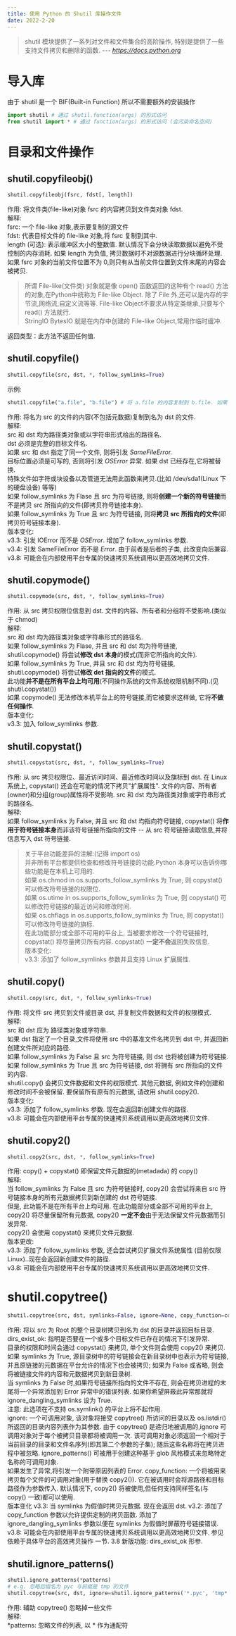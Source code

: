 ```yaml
---
title: 使用 Python 的 Shutil 库操作文件
date: 2022-2-20
---
```

> shutil 模块提供了一系列对文件和文件集合的高阶操作, 特别是提供了一些支持文件拷贝和删除的函数. 
> *--- https://docs.python.org*
<!--more-->
# 导入库
由于 shutil 是一个 BIF(Built-in Function) 所以不需要额外的安装操作
```python
import shutil # 通过 shutil.function(args) 的形式访问
from shutil import * # 通过 function(args) 的形式访问 (会污染命名空间)
```
# 目录和文件操作
## shutil.copyfileobj()
```python
shutil.copyfileobj(fsrc, fdst[, length])
```
作用: 将文件类(file-like)对象 fsrc 的内容拷贝到文件类对象 fdst.  
解释:  
fsrc: 一个 file-like 对象,表示要复制的源文件  
fdst: 代表目标文件的 file-like 对象,将 fsrc 复制到其中.  
length (可选): 表示缓冲区大小的整数值. 默认情况下会分块读取数据以避免不受控制的内存消耗. 如果 length 为负值, 拷贝数据时不对源数据进行分块循环处理. 如果 fsrc 对象的当前文件位置不为 0,则只有从当前文件位置到文件末尾的内容会被拷贝.  
> 所谓 File-like(文件类) 对象就是像 open() 函数返回的这种有个 read() 方法的对象,在Python中统称为 File-like Object. 除了 File 外,还可以是内存的字节流,网络流,自定义流等等. File-like Object不要求从特定类继承,只要写个 read() 方法就行.  
> StringIO BytesIO 就是在内存中创建的 File-like Object,常用作临时缓冲.  

返回类型：此方法不返回任何值.
## shutil.copyfile()
```python
shutil.copyfile(src, dst, *, follow_symlinks=True)
```
示例:
```python
shutil.copyfile("a.file", "b.file") # 将 a.file 的内容复制到 b.file. 如果 a.file 指向 c.file, 则 b.file 指向 c.file, 而非复制 c.file
```
作用: 将名为 src 的文件的内容(不包括元数据)复制到名为 dst 的文件.  
解释:  
src 和 dst 均为路径类对象或以字符串形式给出的路径名.  
dst 必须是完整的目标文件名.  
如果 src 和 dst 指定了同一个文件, 则将引发 *SameFileError.*  
目标位置必须是可写的, 否则将引发 *OSError* 异常. 如果 dst 已经存在,它将被替换.  
特殊文件如字符或块设备以及管道无法用此函数来拷贝.(比如 /dev/sda1(Linux 下的硬盘设备) 等等)  
如果 follow_symlinks 为 Flase 且 src 为符号链接, 则将**创建一个新的符号链接**而不是拷贝 src 所指向的文件(即拷贝符号链接本身).  
如果 follow_symlinks 为 True 且 src 为符号链接, 则将**拷贝 src 所指向的文件**(即拷贝符号链接本身).  
版本变化:  
v3.3: 引发 IOError 而不是 *OSError*. 增加了 follow_symlinks 参数.  
v3.4: 引发 SameFileError 而不是 *Error*. 由于前者是后者的子类, 此改变向后兼容.  
v3.8: 可能会在内部使用平台专属的快速拷贝系统调用以更高效地拷贝文件.  
## shutil.copymode()
```python
shutil.copymode(src, dst, *, follow_symlinks=True)
```
作用: 从 src 拷贝权限位信息到 dst. 文件的内容、所有者和分组将不受影响.(类似于 chmod)  
解释:  
src 和 dst 均为路径类对象或字符串形式的路径名.  
如果 follow_symlinks 为 Flase, 并且 src 和 dst 均为符号链接, shutil.copymode() 将尝试**修改 dst 本身**的模式(而非它所指向的文件).  
如果 follow_symlinks 为 True, 并且 src 和 dst 均为符号链接, shutil.copymode() 将尝试**修改 det 指向的文件**的模式.  
此功能**并不是在所有平台上均可用**(不同操作系统的文件系统权限机制不同).(见 shutil.copystat())  
如果 copymode() 无法修改本机平台上的符号链接,而它被要求这样做, 它将**不做任何操作**.  
版本变化:  
v3.3: 加入 follow_symlinks 参数.  
## shutil.copystat()
```python
shutil.copystat(src, dst, *, follow_symlinks=True)
```
作用: 从 src 拷贝权限位、最近访问时间、最近修改时间以及旗标到 dst. 在 Linux 系统上, copystat() 还会在可能的情况下拷贝"扩展属性". 文件的内容、所有者(owner)和分组(group)属性将不受影响. src 和 dst 均为路径类对象或字符串形式的路径名.  
解释:  
如果 follow_symlinks 为 False, 并且 src 和 dst 均指向符号链接, copystat() 将**作用于符号链接本身**而非该符号链接所指向的文件 -- 从 src 符号链接读取信息,并将信息写入 dst 符号链接.  
> 关于平台功能差异的注解:(记得 import os)  
> 并非所有平台都提供检查和修改符号链接的功能.Python 本身可以告诉你哪些功能是在本机上可用的.  
> 如果 os.chmod in os.supports_follow_symlinks 为 True, 则 copystat() 可以修改符号链接的权限位.  
> 如果 os.utime in os.supports_follow_symlinks 为 True, 则 copystat() 可以修改符号链接的最近访问和修改时间.  
> 如果 os.chflags in os.supports_follow_symlinks 为 True, 则 copystat() 可以修改符号链接的旗标.  
在此功能部分或全部不可用的平台上, 当被要求修改一个符号链接时, copystat() 将尽量拷贝所有内容. copystat() **一定不会**返回失败信息.  
版本变化:  
v3.3: 添加了 follow_symlinks 参数并且支持 Linux 扩展属性.  
## shutil.copy()
```python
shutil.copy(src, dst, *, follow_symlinks=True)
```
作用: 将文件 src 拷贝到文件或目录 dst, 并复制文件数据和文件的权限模式.  
解释:  
src 和 dst 应为 路径类对象或字符串.  
如果 dst 指定了一个目录,文件将使用 src 中的基准文件名拷贝到 dst 中, 并返回新创建文件所对应的路径.  
如果 follow_symlinks 为 False 且 src 为符号链接, 则 dst 也将被创建为符号链接. 如果 follow_symlinks 为 True 且 src 为符号链接, dst 将拥有 src 所指向的文件的内容.  
shutil.copy() 会拷贝文件数据和文件的权限模式. 其他元数据, 例如文件的创建和修改时间不会被保留. 要保留所有原有的元数据, 请改用 shutil.copy2().  
版本变化:  
v3.3: 添加了 follow_symlinks 参数. 现在会返回新创建文件的路径.  
v3.8: 可能会在内部使用平台专属的快速拷贝系统调用以更高效地拷贝文件.  
## shutil.copy2()
```python
shutil.copy2(src, dst, *, follow_symlinks=True)
```
作用: copy() + copystat() 即保留文件元数据的(metadada) 的 copy()  
解释:   
当 follow_symlinks 为 False 且 src 为符号链接时, copy2() 会尝试将来自 src 符号链接本身的所有元数据拷贝到新创建的 dst 符号链接.  
但是, 此功能不是在所有平台上均可用. 在此功能部分或全部不可用的平台上, copy2() 将尽量保留所有元数据, copy2() **一定不会**由于无法保留文件元数据而引发异常.  
copy2() 会使用 copystat() 来拷贝文件元数据.  
版本更改:  
v3.3: 添加了 follow_symlinks 参数, 还会尝试拷贝扩展文件系统属性 (目前仅限 Linux)..现在会返回新创建文件的路径.  
v3.8: 可能会在内部使用平台专属的快速拷贝系统调用以更高效地拷贝文件.
# shutil.copytree()
```python
shutil.copytree(src, dst, symlinks=False, ignore=None, copy_function=copy2, ignore_dangling_symlinks=False, dirs_exist_ok=False)
```
作用: 将以 src 为 Root 的整个目录树拷贝到名为 dst 的目录并返回目标目录.  
dirs_exist_ok: 指明是否要在一个或多个目标文件已存在的情况下引发异常.  
目录的权限和时间会通过 copystat() 来拷贝, 单个文件则会使用 copy2() 来拷贝.  
如果 symlinks 为 True, 源目录树中的符号链接会在新目录树中也表示为符号链接, 并且原链接的元数据在平台允许的情况下也会被拷贝; 如果为 False 或省略, 则会将被链接文件的内容和元数据拷贝到新目录树.  
当 symlinks 为 False 时,如果符号链接所指向的文件不存在, 则会在拷贝进程的末尾将一个异常添加到 Error 异常中的错误列表. 如果你希望屏蔽此异常那就将 ignore_dangling_symlinks 设为 True.  
注意: 此选项在不支持 os.symlink() 的平台上将不起作用.  
ignore: 一个可调用对象, 该对象将接受 copytree() 所访问的目录以及 os.listdir() 所返回的目录内容列表作为其参数. 由于 copytree() 是递归地被调用的,ignore 可调用对象对于每个被拷贝目录都将被调用一次. 该可调用对象必须返回一个相对于当前目录的目录和文件名序列(即其第二个参数的子集); 随后这些名称将在拷贝进程中被忽略. ignore_patterns() 可被用于创建这种基于 glob 风格模式来忽略特定名称的可调用对象.  
如果发生了异常,将引发一个附带原因列表的 Error.
copy_function: 一个将被用来拷贝每个文件的可调用对象(用于替换 copy2()). 它在被调用时会将源路径和目标路径作为参数传入. 默认情况下, copy2() 将被使用,但任何支持同样签名(与 copy() 一致)都可以使用.  
版本变化
v3.3: 当 symlinks 为假值时拷贝元数据. 现在会返回 dst.
v3.2: 添加了 copy_function 参数以允许提供定制的拷贝函数. 添加了 ignore_dangling_symlinks 参数以便在 symlinks 为假值时屏蔽符号链接错误.
v3.8: 可能会在内部使用平台专属的快速拷贝系统调用以更高效地拷贝文件. 参见 依赖于具体平台的高效拷贝操作 一节.
3.8 新版功能: dirs_exist_ok 形参.

## shutil.ignore_patterns()
```python
shutil.ignore_patterns(*patterns)
# e.g. 忽略后缀名为 pyc 与前缀是 tmp 的文件
shutil.copytree(src, dst, ignore=shutil.ignore_patterns('*.pyc', 'tmp*'))
```
作用: 辅助 copytree() 忽略掉一些文件  
解释:  
*patterns: 忽略文件的列表, 以 \* 作为通配符

